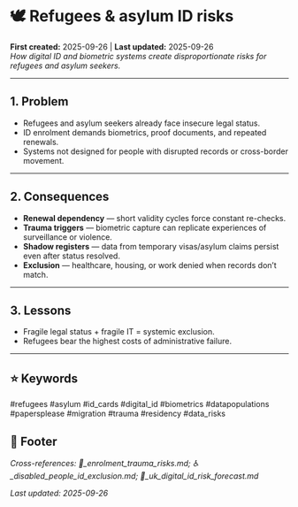 # 🕊️ Refugees & asylum ID risks  
**First created:** 2025-09-26 | **Last updated:** 2025-09-26  
*How digital ID and biometric systems create disproportionate risks for refugees and asylum seekers.*  

---

## 1. Problem  
- Refugees and asylum seekers already face insecure legal status.  
- ID enrolment demands biometrics, proof documents, and repeated renewals.  
- Systems not designed for people with disrupted records or cross-border movement.  

---

## 2. Consequences  
- **Renewal dependency** — short validity cycles force constant re-checks.  
- **Trauma triggers** — biometric capture can replicate experiences of surveillance or violence.  
- **Shadow registers** — data from temporary visas/asylum claims persist even after status resolved.  
- **Exclusion** — healthcare, housing, or work denied when records don’t match.  

---

## 3. Lessons  
- Fragile legal status + fragile IT = systemic exclusion.  
- Refugees bear the highest costs of administrative failure.  

---

## ⭐ Keywords  
#refugees #asylum #id_cards #digital_id #biometrics #datapopulations #papersplease #migration #trauma #residency #data_risks  

## 🏮 Footer  
*Cross-references: 🦔_enrolment_trauma_risks.md; ♿_disabled_people_id_exclusion.md; 🔮_uk_digital_id_risk_forecast.md*  

_Last updated: 2025-09-26_  
